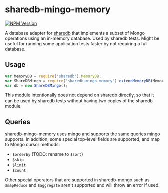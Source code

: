 # sharedb-mingo-memory

  [![NPM Version](https://img.shields.io/npm/v/sharedb-mingo-memory.svg)](https://npmjs.org/package/sharedb-mingo-mongo)

A database adapter for [sharedb](https://github.com/share/sharedb)
that implements a subset of Mongo operations using an in-memory
database. Used by sharedb tests. Might be useful for running some
application tests faster by not requiring a full database.

## Usage

```js
var MemoryDB = require('sharedb').MemoryDB;
var ShareDBMingo = require('sharedb-mingo-memory').extendMemoryDB(MemoryDB);
var db = new ShareDBMingo();
```

This module intentionally does not depend on sharedb directly, so that
it can be used by sharedb tests without having two copies of the
sharedb module.

## Queries

sharedb-mingo-memory uses [mingo](https://github.com/kofrasa/mingo)
and supports the same queries mingo supports. In addition, some special
top-level fields are supported, and map to Mongo cursor methods:
* `$orderby` (TODO: rename to `$sort`)
* `$skip`
* `$limit`
* `$count`

Other special operators that are supported in sharedb-mongo such as
`$mapReduce` and `$aggregate` aren't supported and will throw an error
if used.
